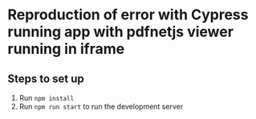 # Reproduction of error with Cypress running app with pdfnetjs viewer running in iframe


## Steps to set up 
1. Run `npm install`
2. Run `npm run start` to run the development server

